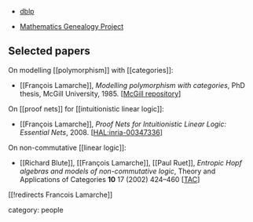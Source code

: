 * [dblp](https://dblp.org/pid/67/72.html)

* [Mathematics Genealogy Project](https://www.genealogy.math.ndsu.nodak.edu/id.php?id=146065)

## Selected papers

On modelling [[polymorphism]] with [[categories]]:

* [[François Lamarche]], _Modelling polymorphism with categories_, PhD thesis, McGill University, 1985. &lbrack;[McGill repository](https://escholarship.mcgill.ca/concern/theses/gh93h0216)&rbrack;

On [[proof nets]] for [[intuitionistic linear logic]]:

* [[François Lamarche]], _Proof Nets for Intuitionistic Linear Logic: Essential Nets_, 2008. &lbrack;[HAL:inria-00347336](https://inria.hal.science/inria-00347336)&rbrack;

On non-commutative [[linear logic]]:

* [[Richard Blute]], [[François Lamarche]], [[Paul Ruet]], _Entropic Hopf algebras and models of non-commutative logic_, Theory and Applications of Categories **10** 17 (2002) 424–460 &lbrack;[TAC](http://www.tac.mta.ca/tac/volumes/10/17/10-17abs.html)&rbrack;

[[!redirects Francois Lamarche]]

category: people